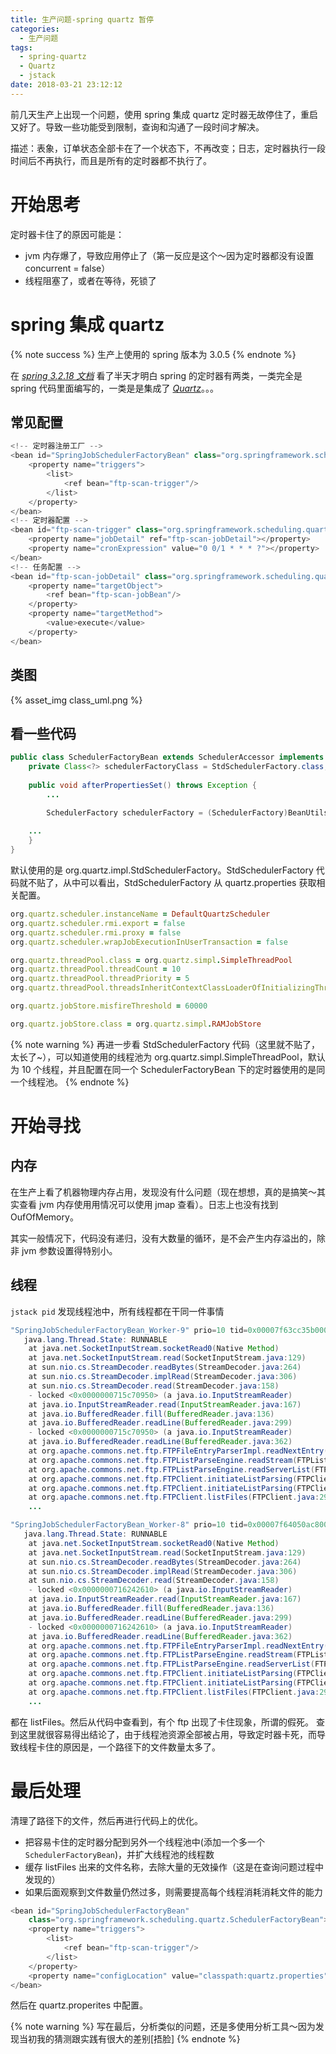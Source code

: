 ```yaml
---
title: 生产问题-spring quartz 暂停
categories:
  - 生产问题
tags:
  - spring-quartz
  - Quartz
  - jstack
date: 2018-03-21 23:12:12
---
```


前几天生产上出现一个问题，使用 spring 集成 quartz 定时器无故停住了，重启又好了。导致一些功能受到限制，查询和沟通了一段时间才解决。

描述：表象，订单状态全部卡在了一个状态下，不再改变；日志，定时器执行一段时间后不再执行，而且是所有的定时器都不执行了。

<!-- more -->

# 开始思考

定时器卡住了的原因可能是：
- jvm 内存爆了，导致应用停止了（第一反应是这个～因为定时器都没有设置 concurrent = false）
- 线程阻塞了，或者在等待，死锁了

# spring 集成 quartz

{% note success %}
生产上使用的 spring 版本为 3.0.5
{% endnote %}

在 [*spring 3.2.18 文档*](https://docs.spring.io/spring/docs/3.2.18.RELEASE/spring-framework-reference/htmlsingle/#scheduling) 看了半天才明白 spring 的定时器有两类，一类完全是 spring 代码里面编写的，一类是是集成了 [*Quartz*](http://quartz-scheduler.org/)。。。

## 常见配置
```java
<!-- 定时器注册工厂 -->
<bean id="SpringJobSchedulerFactoryBean" class="org.springframework.scheduling.quartz.SchedulerFactoryBean">
    <property name="triggers">
        <list>
            <ref bean="ftp-scan-trigger"/>
        </list>
    </property>
</bean>
<!-- 定时器配置 -->
<bean id="ftp-scan-trigger" class="org.springframework.scheduling.quartz.CronTriggerBean">
    <property name="jobDetail" ref="ftp-scan-jobDetail"></property>
    <property name="cronExpression" value="0 0/1 * * * ?"></property>
</bean>
<!-- 任务配置 -->
<bean id="ftp-scan-jobDetail" class="org.springframework.scheduling.quartz.MethodInvokingJobDetailFactoryBean">
    <property name="targetObject">
        <ref bean="ftp-scan-jobBean"/>
    </property>
    <property name="targetMethod">
        <value>execute</value>
    </property>
</bean>
```

## 类图

{% asset_img class_uml.png %}

## 看一些代码

```java
public class SchedulerFactoryBean extends SchedulerAccessor implements FactoryBean<Scheduler>, BeanNameAware, ApplicationContextAware, InitializingBean, DisposableBean, SmartLifecycle {
    private Class<?> schedulerFactoryClass = StdSchedulerFactory.class;
	
    public void afterPropertiesSet() throws Exception {
        ...

        SchedulerFactory schedulerFactory = (SchedulerFactory)BeanUtils.instantiateClass(this.schedulerFactoryClass);
		
	...
	}
}
```

默认使用的是 org.quartz.impl.StdSchedulerFactory。StdSchedulerFactory 代码就不贴了，从中可以看出，StdSchedulerFactory 从 quartz.properties 获取相关配置。

```ruby
org.quartz.scheduler.instanceName = DefaultQuartzScheduler
org.quartz.scheduler.rmi.export = false
org.quartz.scheduler.rmi.proxy = false
org.quartz.scheduler.wrapJobExecutionInUserTransaction = false

org.quartz.threadPool.class = org.quartz.simpl.SimpleThreadPool
org.quartz.threadPool.threadCount = 10
org.quartz.threadPool.threadPriority = 5
org.quartz.threadPool.threadsInheritContextClassLoaderOfInitializingThread = true

org.quartz.jobStore.misfireThreshold = 60000

org.quartz.jobStore.class = org.quartz.simpl.RAMJobStore
```

{% note warning %}
再进一步看 StdSchedulerFactory 代码（这里就不贴了，太长了~），可以知道使用的线程池为 org.quartz.simpl.SimpleThreadPool，默认为 10 个线程，并且配置在同一个 SchedulerFactoryBean 下的定时器使用的是同一个线程池。
{% endnote %}

# 开始寻找

## 内存
在生产上看了机器物理内存占用，发现没有什么问题（现在想想，真的是搞笑～其实查看 jvm 内存使用用情况可以使用 jmap 查看）。日志上也没有找到 OufOfMemory。

其实一般情况下，代码没有递归，没有大数量的循环，是不会产生内存溢出的，除非 jvm 参数设置得特别小。

## 线程

`jstack pid` 发现线程池中，所有线程都在干同一件事情
```java
"SpringJobSchedulerFactoryBean_Worker-9" prio=10 tid=0x00007f63cc35b000 nid=0x13fa runnable [0x00007f6444aec000]
   java.lang.Thread.State: RUNNABLE
	at java.net.SocketInputStream.socketRead0(Native Method)
	at java.net.SocketInputStream.read(SocketInputStream.java:129)
	at sun.nio.cs.StreamDecoder.readBytes(StreamDecoder.java:264)
	at sun.nio.cs.StreamDecoder.implRead(StreamDecoder.java:306)
	at sun.nio.cs.StreamDecoder.read(StreamDecoder.java:158)
	- locked <0x0000000715c70950> (a java.io.InputStreamReader)
	at java.io.InputStreamReader.read(InputStreamReader.java:167)
	at java.io.BufferedReader.fill(BufferedReader.java:136)
	at java.io.BufferedReader.readLine(BufferedReader.java:299)
	- locked <0x0000000715c70950> (a java.io.InputStreamReader)
	at java.io.BufferedReader.readLine(BufferedReader.java:362)
	at org.apache.commons.net.ftp.FTPFileEntryParserImpl.readNextEntry(FTPFileEntryParserImpl.java:53)
	at org.apache.commons.net.ftp.FTPListParseEngine.readStream(FTPListParseEngine.java:128)
	at org.apache.commons.net.ftp.FTPListParseEngine.readServerList(FTPListParseEngine.java:104)
	at org.apache.commons.net.ftp.FTPClient.initiateListParsing(FTPClient.java:3302)
	at org.apache.commons.net.ftp.FTPClient.initiateListParsing(FTPClient.java:3271)
	at org.apache.commons.net.ftp.FTPClient.listFiles(FTPClient.java:2930)
	...

"SpringJobSchedulerFactoryBean_Worker-8" prio=10 tid=0x00007f64050ac800 nid=0x13f9 runnable [0x00007f6444b2d000]
   java.lang.Thread.State: RUNNABLE
	at java.net.SocketInputStream.socketRead0(Native Method)
	at java.net.SocketInputStream.read(SocketInputStream.java:129)
	at sun.nio.cs.StreamDecoder.readBytes(StreamDecoder.java:264)
	at sun.nio.cs.StreamDecoder.implRead(StreamDecoder.java:306)
	at sun.nio.cs.StreamDecoder.read(StreamDecoder.java:158)
	- locked <0x0000000716242610> (a java.io.InputStreamReader)
	at java.io.InputStreamReader.read(InputStreamReader.java:167)
	at java.io.BufferedReader.fill(BufferedReader.java:136)
	at java.io.BufferedReader.readLine(BufferedReader.java:299)
	- locked <0x0000000716242610> (a java.io.InputStreamReader)
	at java.io.BufferedReader.readLine(BufferedReader.java:362)
	at org.apache.commons.net.ftp.FTPFileEntryParserImpl.readNextEntry(FTPFileEntryParserImpl.java:53)
	at org.apache.commons.net.ftp.FTPListParseEngine.readStream(FTPListParseEngine.java:128)
	at org.apache.commons.net.ftp.FTPListParseEngine.readServerList(FTPListParseEngine.java:104)
	at org.apache.commons.net.ftp.FTPClient.initiateListParsing(FTPClient.java:3302)
	at org.apache.commons.net.ftp.FTPClient.initiateListParsing(FTPClient.java:3271)
	at org.apache.commons.net.ftp.FTPClient.listFiles(FTPClient.java:2930)
	...
```

都在 listFiles。然后从代码中查看到，有个 ftp 出现了卡住现象，所谓的假死。
查到这里就很容易得出结论了，由于线程池资源全部被占用，导致定时器卡死，而导致线程卡住的原因是，一个路径下的文件数量太多了。

# 最后处理

清理了路径下的文件，然后再进行代码上的优化。
- 把容易卡住的定时器分配到另外一个线程池中(添加一个多一个 `SchedulerFactoryBean`)，并扩大线程池的线程数
- 缓存 listFiles 出来的文件名称，去除大量的无效操作（这是在查询问题过程中发现的）
- 如果后面观察到文件数量仍然过多，则需要提高每个线程消耗消耗文件的能力

```java
<bean id="SpringJobSchedulerFactoryBean"
    class="org.springframework.scheduling.quartz.SchedulerFactoryBean">
    <property name="triggers">
        <list>
            <ref bean="ftp-scan-trigger"/>
        </list>
    </property>
    <property name="configLocation" value="classpath:quartz.properties"/>
</bean> 
```
然后在 quartz.properites 中配置。

{% note warning %}
写在最后，分析类似的问题，还是多使用分析工具～因为发现当初我的猜测跟实践有很大的差别[捂脸]
{% endnote %}

